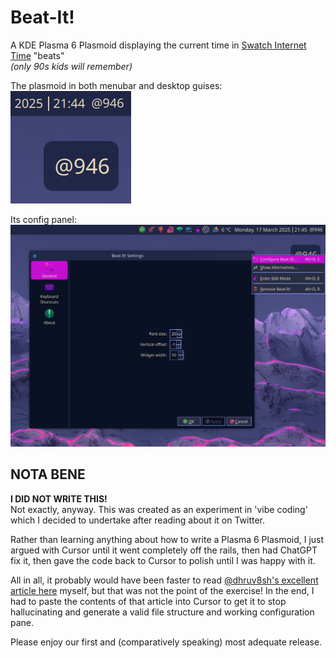 # Beat-It!
A KDE Plasma 6 Plasmoid displaying the current time in [Swatch Internet Time](https://en.wikipedia.org/wiki/Swatch_Internet_Time) "beats"  
*(only 90s kids will remember)*  

The plasmoid in both menubar and desktop guises:  
![the moid as it be](beat-it-screenshot.png)  

Its config panel:  
![config panel](configpanel.png)

## NOTA BENE  
**I DID NOT WRITE THIS!**  
Not exactly, anyway. This was created as an experiment in 'vibe coding' which I decided to undertake after reading about it on Twitter.

Rather than learning anything about how to write a Plasma 6 Plasmoid, I just argued with Cursor until it went completely off the rails, then had ChatGPT fix it, then gave the code back to Cursor to polish until I was happy with it.

All in all, it probably would have been faster to read [@dhruv8sh's excellent article here](https://medium.com/@dhruv8sh_34505/write-an-applet-for-plasma-6-0b8fd3a0334f) myself, but that was not the point of the exercise! In the end, I had to paste the contents of that article into Cursor to get it to stop hallucinating and generate a valid file structure and working configuration pane.

Please enjoy our first and (comparatively speaking) most adequate release.
